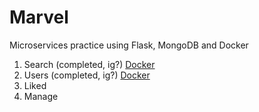 # Marvel
Microservices practice using Flask, MongoDB and Docker

1. Search (completed, ig?)
    <a href="https://hub.docker.com/repository/docker/bracamontes/marvel-search">Docker</a>
2. Users (completed, ig?)
  <a href="https://hub.docker.com/repository/docker/bracamontes/marvel-users">Docker</a>
3. Liked 
4. Manage
